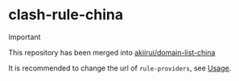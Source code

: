 # clash-rule-china

> [!IMPORTANT]
>
> This repository has been merged into [akiirui/domain-list-china][link-1]
>
> It is recommended to change the url of `rule-providers`, see [Usage][link-2].

[link-1]: https://github.com/akiirui/domain-list-china
[link-2]: https://github.com/akiirui/domain-list-china/blob/main/USAGE.md
